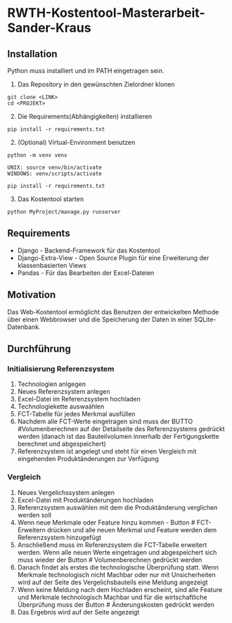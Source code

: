 # RWTH-Kostentool-Masterarbeit-Sander-Kraus

## Installation

Python muss installiert und im PATH eingetragen sein.

1. Das Repository in den gewünschten Zielordner klonen

```
git clone <LINK>
cd <PROJEKT>
```

2. Die Requirements(Abhängigkeiten) installieren

```
pip install -r requirements.txt
```

2. (Optional) Virtual-Environment benutzen

```
python -m venv venv

UNIX: source venv/bin/activate
WINDOWS: venv/scripts/activate

pip install -r requirements.txt
```

3. Das Kostentool starten

```
python MyProject/manage.py runserver
```

## Requirements

- Django - Backend-Framework für das Kostentool
- Django-Extra-View - Open Source Plugin für eine Erweiterung der klassenbasierten Views
- Pandas - Für das Bearbeiten der Excel-Dateien

## Motivation

Das Web-Kostentool ermöglicht das Benutzen der entwickelten Methode über einen Webbrowser und die Speicherung der Daten in einer SQLite-Datenbank.

## Durchführung
### Initialisierung Referenzsystem
1. Technologien anlgegen
2. Neues Referenzsystem anlegen
3. Excel-Datei im Referenzsystem hochladen
4. Technologiekette auswaählen
5. FCT-Tabelle für jedes Merkmal ausfüllen
6. Nachdem alle FCT-Werte eingetragen sind muss der BUTTO #Volumenberechnen auf der Detailseite des Referenzsystems gedrückt werden (danach ist das Bauteilvolumen innerhalb der Fertigungskette berechnet und abgespeichert)
7. Referenzsystem ist angelegt und steht für einen Vergleich mit eingehenden Produktänderungen zur Verfügung

### Vergleich
1. Neues Vergelichssystem anlegen
2. Excel-Datei mit Produktänderungen hochladen
3. Referenzsystem auswählen mit dem die Produktänderung verglichen werden soll
4. Wenn neue Merkmale oder Feature hinzu kommen - Button # FCT-Erweitern drücken und alle neuen Merkmal und Feature werden dem Referenzsystem hinzugefügt
5. Anschließend muss im Referenzsystem die FCT-Tabelle erweitert werden. Wenn alle neuen Werte eingetragen und abgespeichert sich muss wieder der Button # Volumenberechnen gedrückt werden
6. Danach findet als erstes die technologische Überprüfung statt. Wenn Merkmale technologisch nicht Machbar oder nur mit Unsicherheiten wird auf der Seite des Vergelichsbauteils eine Meldung angezeigt
7. Wenn keine Meldung nach dem Hochladen erscheint, sind alle Feature und Merkmale technologisch Machbar und für die wirtschaftliche Überprüfung muss der Button # Änderungskosten gedrückt werden
8. Das Ergebnis wird auf der Seite angezeigt
